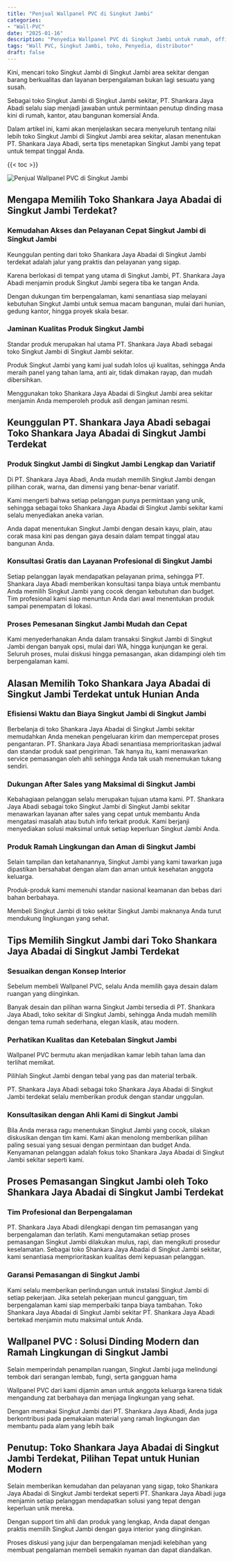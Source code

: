 ```yaml
---
title: "Penjual Wallpanel PVC di Singkut Jambi"
categories: 
- "Wall-PVC"
date: "2025-01-16"
description: "Penyedia Wallpanel PVC di Singkut Jambi untuk rumah, office, dan toko. Produk terbaik, pilihan motif, warna menarik, dengan layanan instalasi ditangani oleh tenaga ahli berpengalaman dan kepastian resmi!|Servis penyediaan Wallpanel PVC di Singkut Jambi bagi keperluan hunian, office, atau ritel, beserta panel terbaik dan instalasi oleh teknisi profesional serta garansi resmi.|Solusi Wallpanel PVC di Singkut Jambi yang terbukti untuk rumah, kantor, dan toko, bersama material unggulan dan penempatan ditangani oleh tenaga ahli berpengalaman serta kepastian resmi.|Penyediaan Wallpanel PVC di Singkut Jambi bagi tempat tinggal, perkantoran, dan ritel, dengan produk unggulan dan instalasi ditangani oleh tenaga ahli profesional, disertai dengan kepastian resmi.}"
tags: "Wall PVC, Singkut Jambi, toko, Penyedia, distributor"
draft: false
---
```


Kini, mencari toko Singkut Jambi di Singkut Jambi area sekitar dengan barang berkualitas dan layanan berpengalaman bukan lagi sesuatu yang susah.

Sebagai toko Singkut Jambi di Singkut Jambi sekitar, PT. Shankara Jaya Abadi selalu siap menjadi jawaban untuk permintaan penutup dinding masa kini di rumah, kantor, atau bangunan komersial Anda.

Dalam artikel ini, kami akan menjelaskan secara menyeluruh tentang nilai lebih toko Singkut Jambi di Singkut Jambi area sekitar, alasan menentukan PT. Shankara Jaya Abadi, serta tips menetapkan Singkut Jambi yang tepat untuk tempat tinggal Anda.

{{< toc >}}

![Penjual Wallpanel PVC di Singkut Jambi](/images/Wall-PVC/Penjual-Wallpanel-PVC-di-Singkut-Jambi.png)


## Mengapa Memilih Toko Shankara Jaya Abadai di Singkut Jambi Terdekat?

### Kemudahan Akses dan Pelayanan Cepat Singkut Jambi di Singkut Jambi

Keunggulan penting dari toko Shankara Jaya Abadai di Singkut Jambi terdekat adalah jalur yang praktis dan pelayanan yang sigap.

Karena berlokasi di tempat yang utama di Singkut Jambi, PT. Shankara Jaya Abadi menjamin produk Singkut Jambi segera tiba ke tangan Anda.

Dengan dukungan tim berpengalaman, kami senantiasa siap melayani kebutuhan Singkut Jambi untuk semua macam bangunan, mulai dari hunian, gedung kantor, hingga proyek skala besar.

### Jaminan Kualitas Produk Singkut Jambi

Standar produk merupakan hal utama PT. Shankara Jaya Abadi sebagai toko Singkut Jambi di Singkut Jambi sekitar.

Produk Singkut Jambi yang kami jual sudah lolos uji kualitas, sehingga Anda meraih panel yang tahan lama, anti air, tidak dimakan rayap, dan mudah dibersihkan.

Menggunakan toko Shankara Jaya Abadai di Singkut Jambi area sekitar menjamin Anda memperoleh produk asli dengan jaminan resmi.

## Keunggulan PT. Shankara Jaya Abadi sebagai Toko Shankara Jaya Abadai di Singkut Jambi Terdekat

### Produk Singkut Jambi di Singkut Jambi Lengkap dan Variatif

Di PT. Shankara Jaya Abadi, Anda mudah memilih Singkut Jambi dengan pilihan corak, warna, dan dimensi yang benar-benar variatif.

Kami mengerti bahwa setiap pelanggan punya permintaan yang unik, sehingga sebagai toko Shankara Jaya Abadai di Singkut Jambi sekitar kami selalu menyediakan aneka varian.

Anda dapat menentukan Singkut Jambi dengan desain kayu, plain, atau corak masa kini pas dengan gaya desain dalam tempat tinggal atau bangunan Anda.

### Konsultasi Gratis dan Layanan Profesional di Singkut Jambi

Setiap pelanggan layak mendapatkan pelayanan prima, sehingga PT. Shankara Jaya Abadi memberikan konsultasi tanpa biaya untuk membantu Anda memilih Singkut Jambi yang cocok dengan kebutuhan dan budget. Tim profesional kami siap menuntun Anda dari awal menentukan produk sampai penempatan di lokasi.

### Proses Pemesanan Singkut Jambi Mudah dan Cepat

Kami menyederhanakan Anda dalam transaksi Singkut Jambi di Singkut Jambi dengan banyak opsi, mulai dari WA, hingga kunjungan ke gerai. Seluruh proses, mulai diskusi hingga pemasangan, akan didampingi oleh tim berpengalaman kami.

## Alasan Memilih Toko Shankara Jaya Abadai di Singkut Jambi Terdekat untuk Hunian Anda

### Efisiensi Waktu dan Biaya Singkut Jambi di Singkut Jambi

Berbelanja di toko Shankara Jaya Abadai di Singkut Jambi sekitar memudahkan Anda menekan pengeluaran kirim dan mempercepat proses pengantaran. PT. Shankara Jaya Abadi senantiasa memprioritaskan jadwal dan standar produk saat pengiriman. Tak hanya itu, kami menawarkan service pemasangan oleh ahli sehingga Anda tak usah menemukan tukang sendiri.

### Dukungan After Sales yang Maksimal di Singkut Jambi

Kebahagiaan pelanggan selalu merupakan tujuan utama kami. PT. Shankara Jaya Abadi sebagai toko Singkut Jambi di Singkut Jambi sekitar menawarkan layanan after sales yang cepat untuk membantu Anda mengatasi masalah atau butuh info terkait produk. Kami berjanji menyediakan solusi maksimal untuk setiap keperluan Singkut Jambi Anda.

### Produk Ramah Lingkungan dan Aman di Singkut Jambi

Selain tampilan dan ketahanannya, Singkut Jambi yang kami tawarkan juga dipastikan bersahabat dengan alam dan aman untuk kesehatan anggota keluarga.

Produk-produk kami memenuhi standar nasional keamanan dan bebas dari bahan berbahaya.

Membeli Singkut Jambi di toko sekitar Singkut Jambi maknanya Anda turut mendukung lingkungan yang sehat.

## Tips Memilih Singkut Jambi dari Toko Shankara Jaya Abadai di Singkut Jambi Terdekat

### Sesuaikan dengan Konsep Interior 

Sebelum membeli Wallpanel PVC, selalu Anda memilih gaya desain dalam ruangan yang diinginkan.

Banyak desain dan pilihan warna Singkut Jambi tersedia di PT. Shankara Jaya Abadi, toko sekitar di Singkut Jambi, sehingga Anda mudah memilih dengan tema rumah sederhana, elegan klasik, atau modern.

### Perhatikan Kualitas dan Ketebalan Singkut Jambi

 Wallpanel PVC  bermutu akan menjadikan kamar lebih tahan lama dan terlihat memikat.

Pilihlah Singkut Jambi dengan tebal yang pas dan material terbaik.

PT. Shankara Jaya Abadi sebagai toko Shankara Jaya Abadai di Singkut Jambi terdekat selalu memberikan produk dengan standar unggulan.

### Konsultasikan dengan Ahli Kami di Singkut Jambi

Bila Anda merasa ragu menentukan Singkut Jambi yang cocok, silakan diskusikan dengan tim kami. Kami akan menolong memberikan pilihan paling sesuai yang sesuai dengan permintaan dan budget Anda. Kenyamanan pelanggan adalah fokus toko Shankara Jaya Abadai di Singkut Jambi sekitar seperti kami.

## Proses Pemasangan Singkut Jambi oleh Toko Shankara Jaya Abadai di Singkut Jambi Terdekat

### Tim Profesional dan Berpengalaman

PT. Shankara Jaya Abadi dilengkapi dengan tim pemasangan yang berpengalaman dan terlatih. Kami mengutamakan setiap proses pemasangan Singkut Jambi dilakukan mulus, rapi, dan mengikuti prosedur keselamatan. Sebagai toko Shankara Jaya Abadai di Singkut Jambi sekitar, kami senantiasa memprioritaskan kualitas demi kepuasan pelanggan.

### Garansi Pemasangan di Singkut Jambi

Kami selalu memberikan perlindungan untuk instalasi Singkut Jambi di setiap pekerjaan. Jika setelah pekerjaan muncul gangguan, tim berpengalaman kami siap memperbaiki tanpa biaya tambahan. Toko Shankara Jaya Abadai di Singkut Jambi sekitar PT. Shankara Jaya Abadi bertekad menjamin mutu maksimal untuk Anda.

##  Wallpanel PVC : Solusi Dinding Modern dan Ramah Lingkungan di Singkut Jambi

Selain memperindah penampilan ruangan, Singkut Jambi juga melindungi tembok dari serangan lembab, fungi, serta gangguan hama

 Wallpanel PVC  dari kami dijamin aman untuk anggota keluarga karena tidak mengandung zat berbahaya dan menjaga lingkungan yang sehat.

Dengan memakai Singkut Jambi dari PT. Shankara Jaya Abadi, Anda juga berkontribusi pada pemakaian material yang ramah lingkungan dan membantu pada alam yang lebih baik

## Penutup: Toko Shankara Jaya Abadai di Singkut Jambi Terdekat, Pilihan Tepat untuk Hunian Modern

Selain memberikan kemudahan dan pelayanan yang sigap, toko Shankara Jaya Abadai di Singkut Jambi terdekat seperti PT. Shankara Jaya Abadi juga menjamin setiap pelanggan mendapatkan solusi yang tepat dengan keperluan unik mereka.

Dengan support tim ahli dan produk yang lengkap, Anda dapat dengan praktis memilih Singkut Jambi dengan gaya interior yang diinginkan.

Proses diskusi yang jujur dan berpengalaman menjadi kelebihan yang membuat pengalaman membeli semakin nyaman dan dapat diandalkan.
